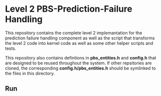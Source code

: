 # Level 2 PBS-Prediction-Failure Handling

This repository contains the complete level 2 implemantation for the prediction failure handling component as well as the script that transforms the level 2 code into kernel code as well as some other helper scripts and tests.

This repository also contains defintions in **pbs_entities.h** and **config.h** that are designed to be reused throughout the system. If other repsitories are cloned, the corresponding **config.h/pbs_entities.h** should be symlinked to the files in this directory.

## Run
